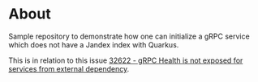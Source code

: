 # About

Sample repository to demonstrate how one can initialize a gRPC service which does not have a Jandex index with Quarkus.

This is in relation to this issue [32622 - gRPC Health is not exposed for services from external dependency](https://github.com/quarkusio/quarkus/issues/32622).
